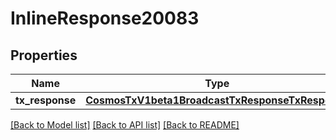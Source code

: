 # InlineResponse20083

## Properties
Name | Type | Description | Notes
------------ | ------------- | ------------- | -------------
**tx_response** | [**CosmosTxV1beta1BroadcastTxResponseTxResponse**](CosmosTxV1beta1BroadcastTxResponseTxResponse.md) |  | [optional] 

[[Back to Model list]](../README.md#documentation-for-models) [[Back to API list]](../README.md#documentation-for-api-endpoints) [[Back to README]](../README.md)

